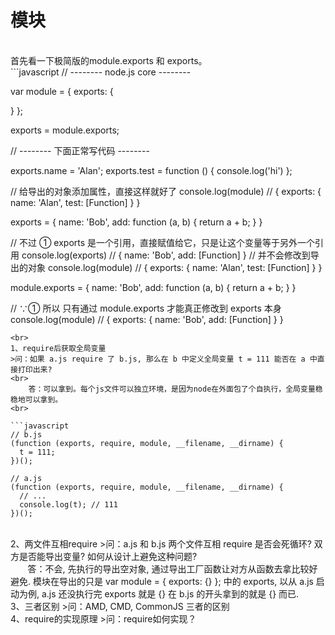 模块
====
<br>
        首先看一下极简版的module.exports 和 exports。
<br>
```javascript
// -------- node.js core --------

var module = {
  exports: {

  }
};

exports = module.exports;

// -------- 下面正常写代码 --------

exports.name = 'Alan';
exports.test = function () {
  console.log('hi')
};

// 给导出的对象添加属性，直接这样就好了
console.log(module) // { exports: { name: 'Alan', test: [Function] } }

exports = {
  name: 'Bob',
  add: function (a, b) {
    return a + b;
  }
}

// 不过 ① exports 是一个引用，直接赋值给它，只是让这个变量等于另外一个引用
console.log(exports) // { name: 'Bob', add: [Function] }
// 并不会修改到导出的对象
console.log(module) // { exports: { name: 'Alan', test: [Function] } }

module.exports = {
  name: 'Bob',
  add: function (a, b) {
    return a + b;
  }
}

// ∵① 所以 只有通过 module.exports 才能真正修改到 exports 本身
console.log(module) // { exports: { name: 'Bob', add: [Function] } }
```
<br>
1、require后获取全局变量
>问：如果 a.js require 了 b.js, 那么在 b 中定义全局变量 t = 111 能否在 a 中直接打印出来?
<br>
    答：可以拿到。每个js文件可以独立环境，是因为node在外面包了个自执行，全局变量稳稳地可以拿到。
<br>
    
```javascript
// b.js
(function (exports, require, module, __filename, __dirname) {
  t = 111;
})();

// a.js
(function (exports, require, module, __filename, __dirname) {
  // ...
  console.log(t); // 111
})();
```
<br>
2、两文件互相require
>问：a.js 和 b.js 两个文件互相 require 是否会死循环? 双方是否能导出变量? 如何从设计上避免这种问题?
<br>
        答：不会, 先执行的导出空对象, 通过导出工厂函数让对方从函数去拿比较好避免. 模块在导出的只是 var module = { exports: {} }; 中的 exports, 以从 a.js 启动为例, a.js 还没执行完 exports 就是 {} 在 b.js 的开头拿到的就是 {} 而已.

<br>
3、三者区别
>问：AMD, CMD, CommonJS 三者的区别
<br>
4、require的实现原理
>问：require如何实现？
<br>
